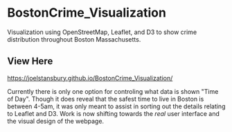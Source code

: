 # BostonCrime_Visualization
Visualization using OpenStreetMap, Leaflet, and D3 to show crime distribution throughout Boston Massachusetts.

## View Here
<a href='https://joelstansbury.github.io/BostonCrime_Visualization/'>https://joelstansbury.github.io/BostonCrime_Visualization/</a>

Currently there is only one option for controling what data is shown "Time of Day". Though it does reveal that the safest time to live in Boston is between 4-5am, it was only meant to assist in sorting out the details relating to Leaflet and D3. Work is now shifting towards the _real_ user interface and the visual design of the webpage.
